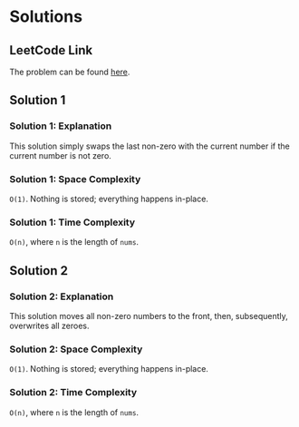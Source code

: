 # Solutions

## LeetCode Link

The problem can be found [here](https://leetcode.com/problems/move-zeroes/).

## Solution 1

### Solution 1: Explanation

This solution simply swaps the last non-zero with the
current number if the current number is not zero.

### Solution 1: Space Complexity

`O(1)`. Nothing is stored; everything happens in-place.

### Solution 1: Time Complexity

`O(n)`, where `n` is the length of `nums`.

## Solution 2

### Solution 2: Explanation

This solution moves all non-zero numbers to the front, then,
subsequently, overwrites all zeroes.

### Solution 2: Space Complexity

`O(1)`. Nothing is stored; everything happens in-place.

### Solution 2: Time Complexity

`O(n)`, where `n` is the length of `nums`.
